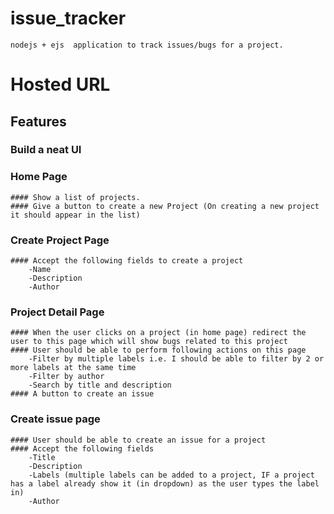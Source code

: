 # issue_tracker
    nodejs + ejs  application to track issues/bugs for a project.
  
# Hosted URL
   
   
## Features

### Build a neat UI
### Home Page
    #### Show a list of projects.
    #### Give a button to create a new Project (On creating a new project it should appear in the list)
### Create Project Page
    #### Accept the following fields to create a project
        -Name
        -Description
        -Author
### Project Detail Page
    #### When the user clicks on a project (in home page) redirect the user to this page which will show bugs related to this project
    #### User should be able to perform following actions on this page
        -Filter by multiple labels i.e. I should be able to filter by 2 or more labels at the same time
        -Filter by author
        -Search by title and description
    #### A button to create an issue
### Create issue page
    #### User should be able to create an issue for a project
    #### Accept the following fields
        -Title
        -Description
        -Labels (multiple labels can be added to a project, IF a project has a label already show it (in dropdown) as the user types the label in)
        -Author
